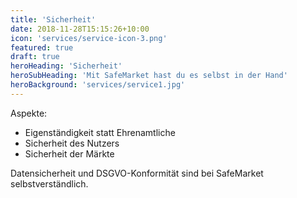 ```yaml
---
title: 'Sicherheit'
date: 2018-11-28T15:15:26+10:00
icon: 'services/service-icon-3.png'
featured: true
draft: true
heroHeading: 'Sicherheit'
heroSubHeading: 'Mit SafeMarket hast du es selbst in der Hand'
heroBackground: 'services/service1.jpg'
---
```


Aspekte:
- Eigenständigkeit statt Ehrenamtliche
- Sicherheit des Nutzers
- Sicherheit der Märkte

Datensicherheit und DSGVO-Konformität sind bei SafeMarket selbstverständlich. 
